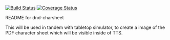 [![Build Status](https://travis-ci.org/charsheet/dnd-charsheet.svg?branch=master)](https://travis-ci.org/charsheet/dnd-charsheet)
[![Coverage Status](https://coveralls.io/repos/github/charsheet/dnd-charsheet/badge.svg?branch=master&service=github)](https://coveralls.io/github/charsheet/dnd-charsheet?branch=master)

README for dnd-charsheet

This will be used in tandem with tabletop simulator, to create a image
of the PDF character sheet which will be visible inside of TTS.
